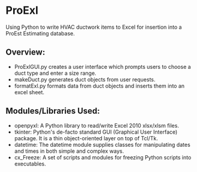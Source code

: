 # ProExl
Using Python to write HVAC ductwork items to Excel for insertion into a ProEst Estimating database.

## Overview:
- ProExlGUI.py creates a user interface which prompts users to choose a duct type and enter a size range.
- makeDuct.py generates duct objects from user requests.
- formatExl.py formats data from duct objects and inserts them into an excel sheet.

## Modules/Libraries Used:
- openpyxl: A Python library to read/write Excel 2010 xlsx/xlsm files.
- tkinter: Python's de-facto standard GUI (Graphical User Interface) package. It is a thin object-oriented layer on top of   Tcl/Tk.
- datetime: The datetime module supplies classes for manipulating dates and times in both simple and complex ways.
- cx\_Freeze: A set of scripts and modules for freezing Python scripts into executables.

